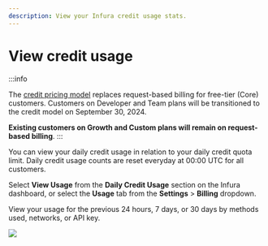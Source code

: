 ```yaml
---
description: View your Infura credit usage stats.
---
```


# View credit usage

:::info

The [credit pricing model](../api/learn/pricing/) replaces request-based billing for free-tier (Core)
customers. Customers on Developer and Team plans will be transitioned to the credit model on
September 30, 2024.

**Existing customers on Growth and Custom plans will remain on request-based billing**.
:::

You can view your daily credit usage in relation to your daily credit quota limit. Daily credit usage
counts are reset everyday at 00:00 UTC for all customers.

Select **View Usage** from the **Daily Credit Usage** section on the Infura dashboard, or select
the **Usage** tab from the **Settings** > **Billing** dropdown.

View your usage for the previous 24 hours, 7 days, or 30 days by methods used, networks, or API key.

  <div class="left-align-container">
    <div class="img-large">
        <img
        src={require('../../images/credit-usage.png').default}
        />
    </div>
  </div> 

